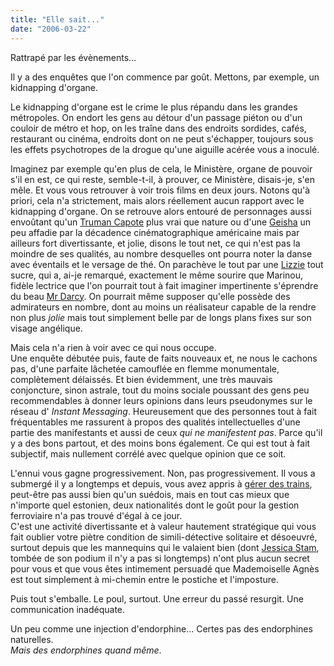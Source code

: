 ```yaml
---
title: "Elle sait..."
date: "2006-03-22"
---
```


Rattrapé par les évènements...

Il y a des enquêtes que l'on commence par goût. Mettons, par exemple, un kidnapping d'organe.

Le kidnapping d'organe est le crime le plus répandu dans les grandes métropoles. On endort les gens au détour d'un passage piéton ou d'un couloir de métro et hop, on les traîne dans des endroits sordides, cafés, restaurant ou cinéma, endroits dont on ne peut s'échapper, toujours sous les effets psychotropes de la drogue qu'une aiguille acérée vous a inoculé.

Imaginez par exemple qu'en plus de cela, le Ministère, organe de pouvoir s'il en est, ce qui reste, semble-t-il, à prouver, ce Ministère, disais-je, s'en mêle. Et vous vous retrouver à voir trois films en deux jours. Notons qu'à priori, cela n'a strictement, mais alors réellement aucun rapport avec le kidnapping d'organe. On se retrouve alors entouré de personnages aussi envoûtant qu'un [Truman Capote](http://www.pajiba.com/capote.htm) plus vrai que nature ou d'une [Geisha](http://www.pajiba.com/memoirs-of-a-geisha.htm) un peu affadie par la décadence cinématographique américaine mais par ailleurs fort divertissante, et jolie, disons le tout net, ce qui n'est pas la moindre de ses qualités, au nombre desquelles ont pourra noter la danse avec éventails et le versage de thé. On parachève le tout par une [Lizzie](http://www.pajiba.com/pride-prejudice.htm) tout sucre, qui a, ai-je remarqué, exactement le même sourire que Marinou, fidèle lectrice que l'on pourrait tout à fait imaginer impertinente s'éprendre du beau [Mr Darcy](http://www.bbc.co.uk/drama/spooks/personnel_tq.shtml). On pourrait même supposer qu'elle possède des admirateurs en nombre, dont au moins un réalisateur capable de la rendre non plus _jolie_ mais tout simplement belle par de longs plans fixes sur son visage angélique.

Mais cela n'a rien à voir avec ce qui nous occupe.  
Une enquête débutée puis, faute de faits nouveaux et, ne nous le cachons pas, d'une parfaite lâchetée camouflée en flemme monumentale, complètement délaissés. Et bien évidemment, une très mauvais conjoncture, sinon astrale, tout du moins sociale poussant des gens peu recommendables à donner leurs opinions dans leurs pseudonymes sur le réseau d' _Instant Messaging_. Heureusement que des personnes tout à fait fréquentables me rassurent à propos des qualités intellectuelles d'une partie des manifestants et aussi de ceux _qui ne manifestent pas_. Parce qu'il y a des bons partout, et des moins bons également. Ce qui est tout à fait subjectif, mais nullement corrélé avec quelque opinion que ce soit.

L'ennui vous gagne progressivement. Non, pas progressivement. Il vous a submergé il y a longtemps et depuis, vous avez appris à [gérer des trains](http://www.openttd.org/index.php), peut-être pas aussi bien qu'un suédois, mais en tout cas mieux que n'importe quel estonien, deux nationalités dont le goût pour la gestion ferroviaire n'a pas trouvé d'égal à ce jour.  
C'est une activité divertissante et à valeur hautement stratégique qui vous fait oublier votre piètre condition de simili-détective solitaire et désoeuvré, surtout depuis que les mannequins qui le valaient bien (dont [Jessica Stam](http://anon.amazon.speedera.net/anon.amazon/media/theater/AgentCRLg.mov), tombée de son podium il n'y a pas si longtemps) n'ont plus aucun secret pour vous et que vous êtes intimement persuadé que Mademoiselle Agnès est tout simplement à mi-chemin entre le postiche et l'imposture.

Puis tout s'emballe. Le poul, surtout. Une erreur du passé resurgit. Une communication inadéquate.

Un peu comme une injection d'endorphine... Certes pas des endorphines naturelles.  
_Mais des endorphines quand même_.
